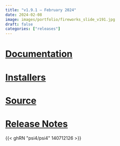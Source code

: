 ```yaml
---
title: "v1.9.1 — February 2024"
date: 2024-02-08
image: images/portfolio/fireworks_slide_v191.jpg
draft: false
categories: ["releases"]
---
```


# [Documentation](/psi4manual/1.9.x/index.html)
# [Installers](/installs/v191)
# [Source](https://github.com/psi4/psi4/tree/1.9.x)
# [Release Notes](https://github.com/psi4/psi4/releases/tag/v1.9.1)

{{< ghRN "psi4/psi4" 140712126 >}}
